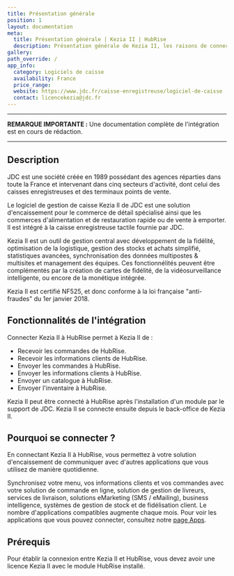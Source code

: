 ```yaml
---
title: Présentation générale
position: 1
layout: documentation
meta:
  title: Présentation générale | Kezia II | HubRise
  description: Présentation générale de Kezia II, les raisons de connecter votre caisse à HubRise et les fonctionnalités de l'intégration avec HubRise.
gallery:
path_override: /
app_info:
  category: Logiciels de caisse
  availability: France
  price_range:
  website: https://www.jdc.fr/caisse-enregistreuse/logiciel-de-caisse
  contact: licencekezia@jdc.fr
---
```


---

**REMARQUE IMPORTANTE :** Une documentation complète de l'intégration est en cours de rédaction.

---

## Description

JDC est une société créée en 1989 possédant des agences réparties dans toute la France et intervenant dans cinq secteurs d'activité, dont celui des caisses enregistreuses et des terminaux points de vente.

Le logiciel de gestion de caisse Kezia II de JDC est une solution d'encaissement pour le commerce de détail spécialisé ainsi que les commerces d'alimentation et de restauration rapide ou de vente à emporter. Il est intégré à la caisse enregistreuse tactile fournie par JDC.

Kezia II est un outil de gestion central avec développement de la fidélité, optimisation de la logistique, gestion des stocks et achats simplifié, statistiques avancées, synchronisation des données multipostes & multisites et management des équipes. Ces fonctionnélités peuvent être complémentés par la création de cartes de fidélité, de la vidéosurveillance intelligente, ou encore de la monétique intégrée.

Kezia II est certifié NF525, et donc conforme à la loi française "anti-fraudes" du 1er janvier 2018.

## Fonctionnalités de l'intégration

Connecter Kezia II à HubRise permet à Kezia II de :

- Recevoir les commandes de HubRise.
- Recevoir les informations clients de HubRise.
- Envoyer les commandes à HubRise.
- Envoyer les informations clients à HubRise.
- Envoyer un catalogue à HubRise.
- Envoyer l'inventaire à HubRise.

Kezia II peut être connecté à HubRise après l'installation d'un module par le support de JDC. Kezia II se connecte ensuite depuis le back-office de Kezia II.

## Pourquoi se connecter ?

En connectant Kezia II à HubRise, vous permettez à votre solution d'encaissement de communiquer avec d'autres applications que vous utilisez de manière quotidienne.

Synchronisez votre menu, vos informations clients et vos commandes avec votre solution de commande en ligne, solution de gestion de livreurs, services de livraison, solutions eMarketing (SMS / eMailing), business intelligence, systèmes de gestion de stock et de fidélisation client. Le nombre d'applications compatibles augmente chaque mois. Pour voir les applications que vous pouvez connecter, consultez notre [page Apps](/apps).

## Prérequis

Pour établir la connexion entre Kezia II et HubRise, vous devez avoir une licence Kezia II avec le module HubRise installé.
